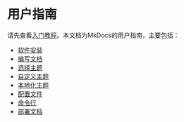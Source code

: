 # 用户指南

请先查看[入门教程][getting-started]。本文档为MkDocs的用户指南，主要包括：

- [软件安装](install.md)
- [编写文档](write-docs.md)
- [选择主题](choose-theme.md)
- [自定义主题](custom-theme.md)
- [本地化主题](localize-theme.md)
- [配置文件](configuration.md)
- [命令行](command.md)
- [部署文档](deploy-docs.md)

[getting-started]:../getting-started